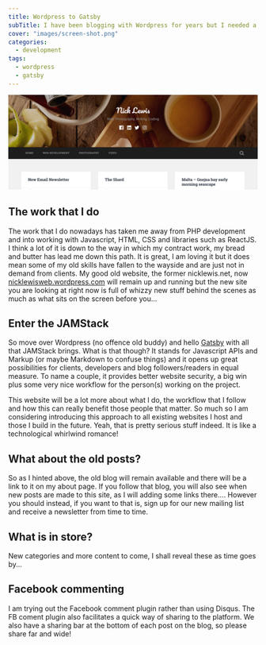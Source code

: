 ```yaml
---
title: Wordpress to Gatsby
subTitle: I have been blogging with Wordpress for years but I needed a change to bring my own site in line with the work that I am doing now...
cover: "images/screen-shot.png"
categories:
  - development
tags:
  - wordpress
  - gatsby
---
```


![screenshot of old site](images/screen-shot.png)

## The work that I do
The work that I do nowadays has taken me away from PHP development and into working with Javascript, HTML, CSS and libraries such as ReactJS. I think a lot of it is down to the way in which my contract work, my bread and butter has lead me down this path. It is great, I am loving it but it does mean some of my old skills have fallen to the wayside and are just not in demand from clients. My good old website, the former nicklewis.net, now [nicklewisweb.wordpress.com](http://nicklewisweb.wordpress.com) will remain up and running but the new site you are looking at right now is full of whizzy new stuff behind the scenes as much as what sits on the screen before you... 

## Enter the JAMStack
So move over Wordpress (no offence old buddy) and hello [Gatsby](https://gatsbyjs.org) with all that JAMStack brings. What is that though? It stands for Javascript APIs and Markup (or maybe Markdown to confuse things) and it opens up great possibilities for clients, developers and blog followers/readers in equal measure. To name a couple, it provides better website security, a big win plus some very nice workflow for the person(s) working on the project.

This website will be a lot more about what I do, the workflow that I follow and how this can really benefit those people that matter. So much so I am considering introducing this approach to all existing websites I host and those I build in the future. Yeah, that is pretty serious stuff indeed. It is like a technological whirlwind romance!

## What about the old posts?
So as I hinted above, the old blog will remain available and there will be a link to it on my about page. If you follow that blog, you will also see when new posts are made to this site, as I will adding some links there.... However you should instead, if you want to that is, sign up for our new mailing list and receive a newsletter from time to time.

## What is in store?
New categories and more content to come, I shall reveal these as time goes by...

## Facebook commenting
I am trying out the Facebook comment plugin rather than using Disqus. The FB coment plugin also facilitates a quick way of sharing to the platform. We also have a sharing bar at the bottom of each post on the blog, so please share far and wide!




